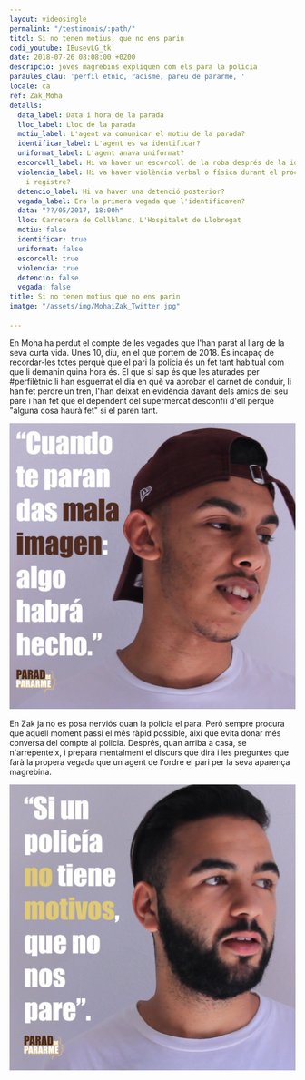 ```yaml
---
layout: videosingle
permalink: "/testimonis/:path/"
titol: Si no tenen motius, que no ens parin
codi_youtube: IBusevLG_tk
date: 2018-07-26 08:08:00 +0200
descripcio: joves magrebins expliquen com els para la policia
paraules_clau: 'perfil etnic, racisme, pareu de pararme, '
locale: ca
ref: Zak_Moha
detalls:
  data_label: Data i hora de la parada
  lloc_label: Lloc de la parada
  motiu_label: L'agent va comunicar el motiu de la parada?
  identificar_label: L'agent es va identificar?
  uniformat_label: L'agent anava uniformat?
  escorcoll_label: Hi va haver un escorcoll de la roba després de la identificació?
  violencia_label: Hi va haver violència verbal o física durant el procediment d'identificació
    i registre?
  detencio_label: Hi va haver una detenció posterior?
  vegada_label: Era la primera vegada que l'identificaven?
  data: "??/05/2017, 18:00h"
  lloc: Carretera de Collblanc, L'Hospitalet de Llobregat
  motiu: false
  identificar: true
  uniformat: false
  escorcoll: true
  violencia: true
  detencio: false
  vegada: false
title: Si no tenen motius que no ens parin
imatge: "/assets/img/MohaiZak_Twitter.jpg"

---
```

En Moha ha perdut el compte de les vegades que l'han parat al llarg de la seva curta vida. Unes 10, diu, en el que portem de 2018. És incapaç de recordar-les totes perquè que el pari la policia és un fet tant habitual com que li demanin quina hora és. El que sí sap és que les aturades per #perfilètnic li han esguerrat el dia en què va aprobar el carnet de conduir, li han fet perdre un tren, l'han deixat en evidència davant dels amics del seu pare i han fet que el dependent del supermercat desconfiï d'ell perquè "alguna cosa haurà fet" si el paren tant.

![](/assets/img/Moha_insta.jpg)

En Zak ja no es posa nerviós quan la policia el para. Però sempre procura que aquell moment passi el més ràpid possible, així que evita donar més conversa del compte al policia. Després, quan arriba a casa, se n'arrepenteix, i prepara mentalment el discurs que dirà i les preguntes que farà la propera vegada que un agent de l'ordre el pari per la seva aparença magrebina.

![](/assets/img/Zak_insta.jpg)